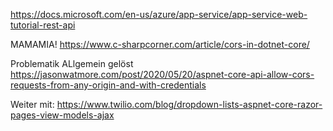 https://docs.microsoft.com/en-us/azure/app-service/app-service-web-tutorial-rest-api

MAMAMIA!
https://www.c-sharpcorner.com/article/cors-in-dotnet-core/

Problematik ALlgemein gelöst
https://jasonwatmore.com/post/2020/05/20/aspnet-core-api-allow-cors-requests-from-any-origin-and-with-credentials

Weiter mit:
https://www.twilio.com/blog/dropdown-lists-aspnet-core-razor-pages-view-models-ajax